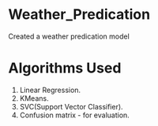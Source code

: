 # Weather_Predication
Created a weather predication model

# Algorithms Used
1. Linear Regression.
2. KMeans.
3. SVC(Support Vector Classifier).
4. Confusion matrix - for evaluation.
